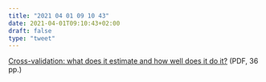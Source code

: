 ```yaml
---
title: "2021 04 01 09 10 43"
date: 2021-04-01T09:10:43+02:00
draft: false
type: "tweet"
---
```

[Cross-validation: what does it estimate and how well does it do it?](https://statweb.stanford.edu/~tibs/ftp/NCV.pdf) (PDF, 36 pp.)
